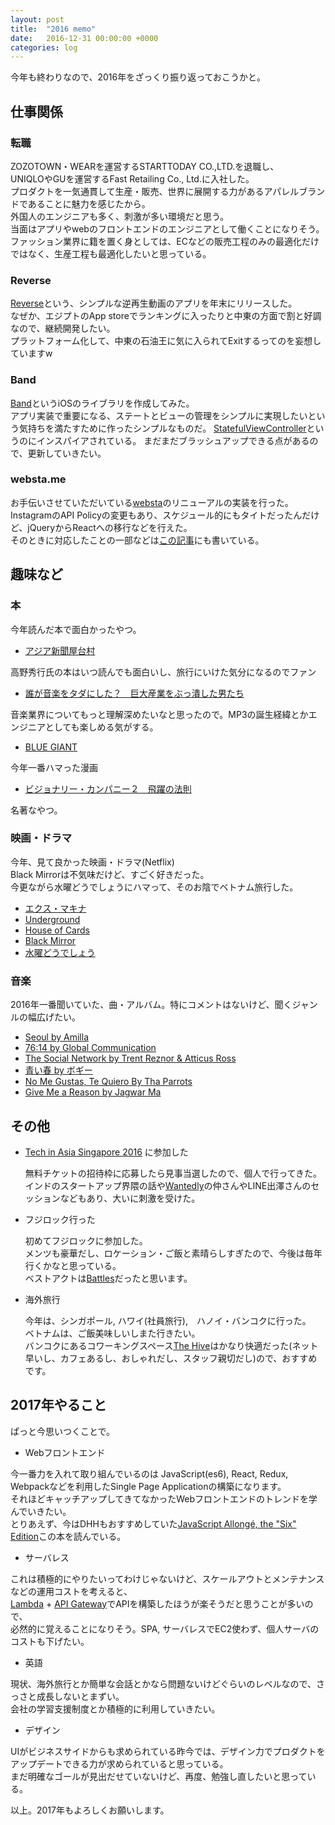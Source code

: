 ```yaml
---
layout: post
title:  "2016 memo"
date:   2016-12-31 00:00:00 +0000
categories: log
---
```


今年も終わりなので、2016年をざっくり振り返っておこうかと。

## 仕事関係

### 転職

ZOZOTOWN・WEARを運営するSTARTTODAY CO.,LTD.を退職し、  
UNIQLOやGUを運営するFast Retailing Co., Ltd.に入社した。  
プロダクトを一気通貫して生産・販売、世界に展開する力があるアパレルブランドであることに魅力を感じたから。  
外国人のエンジニアも多く、刺激が多い環境だと思う。  
当面はアプリやwebのフロントエンドのエンジニアとして働くことになりそう。  
ファッション業界に籍を置く身としては、ECなどの販売工程のみの最適化だけではなく、生産工程も最適化したいと思っている。

### Reverse

[Reverse](https://itunes.apple.com/jp/app/reverse-reverse-movie-camera/id1173143338?l=en&mt=8)という、シンプルな逆再生動画のアプリを年末にリリースした。  
なぜか、エジプトのApp storeでランキングに入ったりと中東の方面で割と好調なので、継続開発したい。  
プラットフォーム化して、中東の石油王に気に入られてExitするってのを妄想していますw

### Band

[Band](github.com/yayoc/Band)というiOSのライブラリを作成してみた。  
アプリ実装で重要になる、ステートとビューの管理をシンプルに実現したいという気持ちを満たすために作ったシンプルなものだ。
[StatefulViewController](https://github.com/aschuch/StatefulViewController)というのにインスパイアされている。
まだまだブラッシュアップできる点があるので、更新していきたい。

### websta.me

お手伝いさせていただいている[websta](https://websta.me/)のリニューアルの実装を行った。  
InstagramのAPI Policyの変更もあり、スケジュール的にもタイトだったんだけど、jQueryからReactへの移行などを行えた。  
そのときに対応したことの一部などは[この記事](http://blog.yayoc.com/reactjs/2016/06/25/improve-performance-reactjs.html)にも書いている。

## 趣味など

### 本

今年読んだ本で面白かったやつ。


* [アジア新聞屋台村](https://www.amazon.co.jp/gp/product/B00ISQZQGG/ref=as_li_tf_tl?ie=UTF8&camp=247&creative=1211&creativeASIN=B00ISQZQGG&linkCode=as2&tag=yayo0b-22)

高野秀行氏の本はいつ読んでも面白いし、旅行にいけた気分になるのでファン

* [誰が音楽をタダにした？　巨大産業をぶっ潰した男たち](https://www.amazon.co.jp/gp/product/B01LYMTJ0M/ref=as_li_tf_tl?ie=UTF8&camp=247&creative=1211&creativeASIN=B01LYMTJ0M&linkCode=as2&tag=yayo0b-22)

音楽業界についてもっと理解深めたいなと思ったので。MP3の誕生経緯とかエンジニアとしても楽しめる気がする。

* [BLUE GIANT](https://www.amazon.co.jp/gp/product/B01LWT7UAQ/ref=as_li_tf_tl?ie=UTF8&camp=247&creative=1211&creativeASIN=B01LWT7UAQ&linkCode=as2&tag=yayo0b-22)

今年一番ハマった漫画

* [ビジョナリー・カンパニー２　飛躍の法則](https://www.amazon.co.jp/gp/product/4822242633/ref=as_li_tf_tl?ie=UTF8&camp=247&creative=1211&creativeASIN=4822242633&linkCode=as2&tag=yayo0b-22)

名著なやつ。

### 映画・ドラマ

今年、見て良かった映画・ドラマ(Netflix)  
Black Mirrorは不気味だけど、すごく好きだった。  
今更ながら水曜どうでしょうにハマって、そのお陰でベトナム旅行した。  

* [エクス・マキナ](http://exmachina-movie.jp/)
* [Underground](http://www.imdb.com/title/tt0114787/)
* [House of Cards](https://www.netflix.com/title/70178217)
* [Black Mirror](https://www.netflix.com/title/70264888)
* [水曜どうでしょう](https://www.netflix.com/title/70264888?jbv=80105433&jbp=4&jbr=0)

### 音楽

2016年一番聞いていた、曲・アルバム。特にコメントはないけど、聞くジャンルの幅広げたい。

* [Seoul by Amilla](https://itun.es/jp/3ECpp?i=255707104)
* [76:14 by Global Communication](https://itun.es/jp/7RTuq)
* [The Social Network by Trent Reznor & Atticus Ross](https://itun.es/jp/4BOLx)
* [青い春 by ボギー](http://www.geocities.co.jp/MusicStar-Keyboard/8256/AOIHARU.html)
* [No Me Gustas, Te Quiero By Tha Parrots](https://itun.es/jp/SNo2cb?i=1121512110)
* [Give Me a Reason by Jagwar Ma](https://itun.es/jp/iu_Ndb?i=1134556543)

## その他

* [Tech in Asia Singapore 2016](http://startupjobs.asia/events/tech-in-asia-singapore-2016) に参加した

  無料チケットの招待枠に応募したら見事当選したので、個人で行ってきた。  
  インドのスタートアップ界隈の話や[Wantedly](https://www.wantedly.com/)の仲さんやLINE出澤さんのセッションなどもあり、大いに刺激を受けた。  

* フジロック行った

  初めてフジロックに参加した。  
  メンツも豪華だし、ロケーション・ご飯と素晴らしすぎたので、今後は毎年行くかなと思っている。  
  ベストアクトは[Battles](http://bttls.com/)だったと思います。

* 海外旅行

  今年は、シンガポール, ハワイ(社員旅行),　ハノイ・バンコクに行った。  
  ベトナムは、ご飯美味しいしまた行きたい。  
  バンコクにあるコワーキングスペース[The Hive](http://thehive.co.th/)はかなり快適だった(ネット早いし、カフェあるし、おしゃれだし、スタッフ親切だし)ので、おすすめです。

## 2017年やること

ぱっと今思いつくことで。

* Webフロントエンド

今一番力を入れて取り組んでいるのは JavaScript(es6), React, Redux, Webpackなどを利用したSingle Page Applicationの構築になります。  
それほどキャッチアップしてきてなかったWebフロントエンドのトレンドを学んでいきたい。  
とりあえず、今はDHHもおすすめしていた[JavaScript Allongé, the "Six" Edition](https://leanpub.com/javascriptallongesix)この本を読んでいる。

* サーバレス

これは積極的にやりたいってわけじゃないけど、スケールアウトとメンテナンスなどの運用コストを考えると、  
[Lambda](https://aws.amazon.com/lambda/details/) + [API Gateway](https://aws.amazon.com/api-gateway/)でAPIを構築したほうが楽そうだと思うことが多いので、  
必然的に覚えることになりそう。SPA, サーバレスでEC2使わず、個人サーバのコストも下げたい。

* 英語

現状、海外旅行とか簡単な会話とかなら問題ないけどぐらいのレベルなので、さっさと成長しないとまずい。  
会社の学習支援制度とか積極的に利用していきたい。

* デザイン

UIがビジネスサイドからも求められている昨今では、デザイン力でプロダクトをアップデートできる力が求められていると思っている。  
まだ明確なゴールが見出だせていないけど、再度、勉強し直したいと思っている。


以上。2017年もよろしくお願いします。
